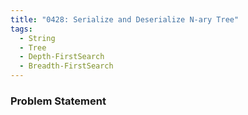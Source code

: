 ```yaml
---
title: "0428: Serialize and Deserialize N-ary Tree"
tags:
  - String
  - Tree
  - Depth-FirstSearch
  - Breadth-FirstSearch
---
```

### Problem Statement

